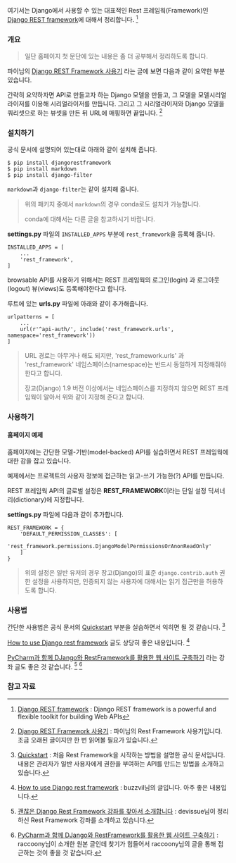 여기서는 Django에서 사용할 수 있는 대표적인 Rest 프레임웍(Framework)인 [Django REST framework](http://www.django-rest-framework.org)에 대해서 정리합니다. [^django-rest-framework]

### 개요 

> 일단 홈페이지 첫 문단에 있는 내용은 좀 더 공부해서 정리하도록 합니다.

파이님의 [Django REST Framework 사용기](https://perhapsspy.wordpress.com/2013/07/11/django-rest-framework-사용기/) 라는 글에 보면 다음과 같이 요약한 부분 있습니다. 

간략히 요약하자면 API로 만들고자 하는 Django 모델을 만들고, 그 모델을 모델시리얼라이저를 이용해 시리얼라이저를 만듭니다. 그리고 그 시리얼라이저와 Django 모델을 쿼리셋으로 하는 뷰셋을 만든 뒤 URL에 매핑하면 끝입니다. [^perhapsspy-django-rest-framework]

### 설치하기

공식 문서에 설명되어 있는대로 아래와 같이 설치해 줍니다. 

```
$ pip install djangorestframework
$ pip install markdown
$ pip install django-filter
```

`markdown`과 `django-filter`는 같이 설치해 줍니다. 

> 위의 패키지 중에서 `markdown`의 경우 conda로도 설치가 가능합니다. 
> 
> conda에 대해서는 다른 글을 참고하시기 바랍니다. 

**settings.py** 파일의 `INSTALLED_APPS` 부분에 `rest_framework`을 등록해 줍니다. 

```
INSTALLED_APPS = [
	...
    'rest_framework',
]
```

browsable API를 사용하기 위해서는 REST 프레임웍의 로그인(login) 과 로그아웃(logout) 뷰(views)도 등록해야한다고 합니다. 

루트에 있는 **urls.py** 파일에 아래와 같이 추가해줍니다.

```
urlpatterns = [
    ...
    url(r'^api-auth/', include('rest_framework.urls', namespace='rest_framework'))
]
```

> URL 경로는 아무거나 해도 되지만, 'rest_framework.urls' 과 'rest_framework' 네임스페이스(namespace)는 반드시 동일하게 지정해줘야 한다고 합니다. 
> 
> 장고(Django) 1.9 버전 이상에서는 네임스페이스를 지정하지 않으면 REST 프레임웍이 알아서 위와 같이 지정해 준다고 합니다.

### 사용하기

#### 홈페이지 예제

홈페이지에는 간단한 모델-기반(model-backed) API를 실습하면서 REST 프레임웍에 대한 감을 잡고 있습니다. 

예제에서는 프로젝트의 사용자 정보에 접근하는 읽고-쓰기 가능한(?) API를 만듭니다.

REST 프레임웍 API의 글로벌 설정은 **REST_FRAMEWORK**이라는 단일 설정 딕셔너리(dictionary)에 지정합니다.

**settings.py** 파일에 다음과 같이 추가합니다.

```
REST_FRAMEWORK = {
    'DEFAULT_PERMISSION_CLASSES': [
        'rest_framework.permissions.DjangoModelPermissionsOrAnonReadOnly'
    ]
}
```

> 위의 설정은 일반 유저의 경우 장고(Django)의 표준 `django.contrib.auth` 권한 설정을 사용하지만, 인증되지 않는 사용자에 대해서는 읽기 접근만을 허용하도록 합니다.

 

### 사용법 

간단한 사용법은 공식 문서의 [Quickstart](http://www.django-rest-framework.org/tutorial/quickstart/) 부분을 실습하면서 익히면 될 것 같습니다. [^django-rest-framework-quickstart]

[How to use Django rest framework](https://www.buzzvil.com/2016/12/26/how-to-use-django-rest-framework-buzzvil/) 글도 상당히 좋은 내용입니다. [^how-to-use-django-rest-framework-buzzvil]

[PyCharm과 함께 DJango와 RestFramework를 활용한 웹 사이트 구축하기](https://devissue.wordpress.com/2015/02/01/pycharm과-함께-django와-restframework를-활용한-웹-사이트-구축하기/) 라는 강좌 글도 좋은 것 같습니다. [^raccoonyy] [^devissue]

### 참고 자료

[^django-rest-framework]: [Django REST framework](http://www.django-rest-framework.org) : Django REST framework is a powerful and flexible toolkit for building Web APIs

[^django-rest-framework-quickstart]: [Quickstart](http://www.django-rest-framework.org/tutorial/quickstart/) : 처음 Rest Framework을 시작하는 방법을 설명한 공식 문서입니다. 내용은 관리자가 일반 사용자에게 권한을 부여하는 API를 만드는 방법을 소개하고 있습니다.

[^perhapsspy-django-rest-framework]: [Django REST Framework 사용기](https://perhapsspy.wordpress.com/2013/07/11/django-rest-framework-사용기/) : 파이님의 Rest Framework 사용기입니다. 조금 오래된 글이지만 한 번 읽어볼 필요가 있습니다. 

[^raccoonyy]: [괜찮은 Django Rest Framework 강좌를 찾아서 소개합니다](http://raccoonyy.github.io/django-rest-framework-tutorial-by-devissue/) : devissue님이 정리하신 Rest Framework 강좌를 소개하고 있습니다. 

[^devissue]: [PyCharm과 함께 DJango와 RestFramework를 활용한 웹 사이트 구축하기](https://devissue.wordpress.com/2015/02/01/pycharm과-함께-django와-restframework를-활용한-웹-사이트-구축하기/) : raccoony님이 소개한 원본 글인데 찾기가 힘들어서 raccoony님의 글을 통해 접근하는 것이 좋을 것 같습니다. 

[^how-to-use-django-rest-framework-buzzvil]: [How to use Django rest framework](https://www.buzzvil.com/2016/12/26/how-to-use-django-rest-framework-buzzvil/) : buzzvil님의 글입니다. 아주 좋은 내용입니다.